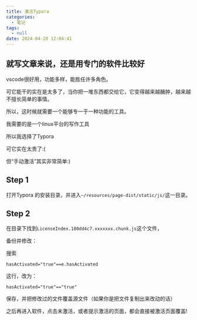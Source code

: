 ```yaml
---
title: 激活Typora
categories:
  - 笔记
tags:
  - null
date: 2024-04-20 12:04:41
---
```


## 就写文章来说，还是用专门的软件比较好

vscode很好用，功能多样，能胜任许多角色。

可它能干的实在是太多了，当你把一堆东西都交给它，它变得越来越臃肿，越来越不擅长简单的事情。

所以，这时候就需要一个能够专一于一种功能的工具。

我需要的是一个linux平台的写作工具

所以我选择了Typora

可它实在太贵了:(

但“手动激活”其实非常简单:)

## Step 1

打开Typora 的安装目录，并进入`~/resources/page-dist/static/js/`这一目录。

## Step 2

在目录下找到`LicenseIndex.180dd4c7.xxxxxxx.chunk.js`这个文件，

备份并修改：

搜索

`hasActivated="true"==e.hasActivated`

这行，改为：

`hasActivated="true"=="true"`

保存，并把修改过的文件覆盖源文件（如果你是把文件复制出来改动的话）

之后再进入软件，点击未激活，或者提示激活的页面，都会直接被激活页面覆盖!